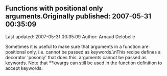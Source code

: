## Functions with positional only arguments.Originally published: 2007-05-31 00:35:09 
Last updated: 2007-05-31 00:35:09 
Author: Arnaud Delobelle 
 
Sometimes it is useful to make sure that arguments in a function are positional only, i.e. cannot be passed as keywords.\nThis recipe defines a decorator 'posonly' that does this: arguments cannot be passed as keywords.  Note that **kwargs can still be used in the function definition to accept keywords.